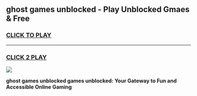 
## ghost games unblocked - Play Unblocked Gmaes & Free
<h3>
<a href="https://news.freeplayer.one?title=ghost_games_unblocked&ref=16F">CLICK TO PLAY</a></h3>
<hr>

<h3>
<a href="https://news.freeplayer.one?title=ghost_games_unblocked&ref=16F">CLICK 2 PLAY</a>
  
</h3>

<a href="https://news.freeplayer.one?title=ghost_games_unblocked&ref=16F/"><img src="https://clearcache.store/games.png"></a>


**ghost games unblocked games unblocked: Your Gateway to Fun and Accessible Online Gaming**
